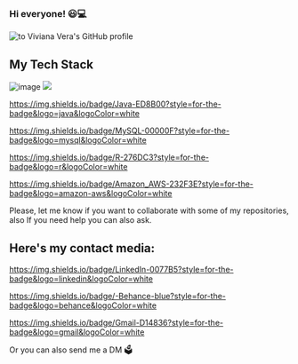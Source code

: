 ### Hi everyone! 😃💻

![to Viviana Vera's GitHub profile](https://user-images.githubusercontent.com/33163800/126901109-903068ea-e4be-4117-8051-b1b34706583c.png)

## My Tech Stack

![image]({https://img.shields.io/badge/Python-FFD43B?style=for-the-badge&logo=python&logoColor=darkgreen})
<img src="{https://img.shields.io/badge/Python-FFD43B?style=for-the-badge&logo=python&logoColor=darkgreen}" /> 

https://img.shields.io/badge/Java-ED8B00?style=for-the-badge&logo=java&logoColor=white

https://img.shields.io/badge/MySQL-00000F?style=for-the-badge&logo=mysql&logoColor=white

https://img.shields.io/badge/R-276DC3?style=for-the-badge&logo=r&logoColor=white

https://img.shields.io/badge/Amazon_AWS-232F3E?style=for-the-badge&logo=amazon-aws&logoColor=white



Please, let me know if you want to collaborate with some of my repositories, also If you need help you can also ask.

## Here's my contact media:

https://img.shields.io/badge/LinkedIn-0077B5?style=for-the-badge&logo=linkedin&logoColor=white

https://img.shields.io/badge/-Behance-blue?style=for-the-badge&logo=behance&logoColor=white

https://img.shields.io/badge/Gmail-D14836?style=for-the-badge&logo=gmail&logoColor=white


Or you can also send me a DM 🗳

